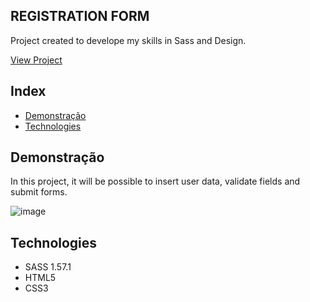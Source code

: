 ## REGISTRATION FORM

Project created to develope my skills in Sass and Design.

<a href="https://rauldiamantino.github.io/register">View Project</a>

<h2>Index</h2>

-    <a href="#demo">Demonstração</a>
-    <a href="#tech">Technologies</a>

<h2 id="demo">Demonstração</h2>

In this project, it will be possible to insert user data, validate fields and submit forms.

![image](https://user-images.githubusercontent.com/100098231/213360844-e1eb3fca-d97e-4e2b-b65c-bb2dd355d4cc.png)


<h2 id="tech">Technologies</h2>

<ul>
  <li>SASS 1.57.1</li>
  <li>HTML5</li>  
  <li>CSS3</li>
</ul>
